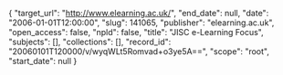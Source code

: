 {
  "target_url": "http://www.elearning.ac.uk/", 
  "end_date": null, 
  "date": "2006-01-01T12:00:00", 
  "slug": 141065, 
  "publisher": "elearning.ac.uk", 
  "open_access": false, 
  "npld": false, 
  "title": "JISC e-Learning Focus", 
  "subjects": [], 
  "collections": [], 
  "record_id": "20060101T120000/v/wyqWLt5Romvad+o3ye5A==", 
  "scope": "root", 
  "start_date": null
}

